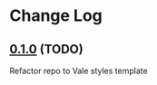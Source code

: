 # Change Log

## [0.1.0](https://github.com/testthedocs/JQuery/tree/0.1.0) (TODO)

Refactor repo to Vale styles template